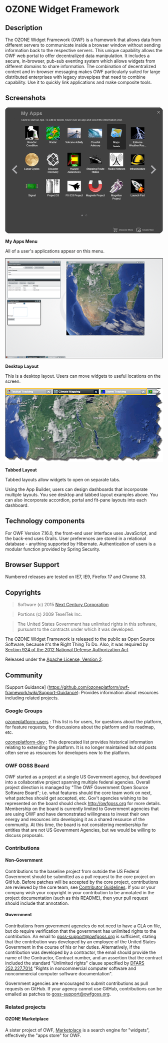 # OZONE Widget Framework 
 
## Description

The OZONE Widget Framework (OWF) is a framework that allows data from different servers to communicate inside a browser window without sending information back to the respective servers. This unique capability allows the OWF web portal to offer decentralized data manipulation. It includes a secure, in-browser, pub-sub eventing system which allows widgets from different domains to share information. The combination of decentralized content and in-browser messaging makes OWF particularly suited for large distributed enterprises with legacy stovepipes that need to combine capability. Use it to quickly link applications and make composite tools.

 
## Screenshots

![My Apps Menu](https://github.com/ozoneplatform/owf-omp-docs/blob/master/Images/MyAppsMenu.png)

**My Apps Menu**

All of a user's applications appear on this menu. 

![Desktop Layout](https://github.com/ozoneplatform/owf-omp-docs/blob/master/Images/DesktopDashboard.png)

**Desktop Layout**

This is a desktop layout. Users can move widgets to useful locations on the screen. 

![Tabbed Layout](https://github.com/ozoneplatform/owf-omp-docs/blob/master/Images/TabbedLayout.png)

**Tabbed Layout**

Tabbed layouts allow widgets to open on separate tabs. 

Using the App Builder, users can design dashboards that incorporate multiple layouts. You see desktop and tabbed layout examples above. You can also incorporate accordion, portal and fit-pane layouts into each dashboard.


## Technology components
For OWF Version 7.16.0, the front-end user interface uses JavaScript, and the back-end uses Grails.  User preferences are stored in a relational database - anything supported by Hibernate.  Authentication of users is a modular function provided by Spring Security.  
 
 
## Browser Support
Numbered releases are tested on IE7, IE9, Firefox 17 and Chrome 33. 
 
## Copyrights
> Software (c) 2015 [Next Century Corporation](http://www.nextcentury.com/ "Next Century")

> Portions (c) 2009 TexelTek Inc.

> The United States Government has unlimited rights in this software, pursuant to the contracts under which it was developed.  
 
The OZONE Widget Framework is released to the public as Open Source Software, because it's the Right Thing To Do. Also, it was required by [Section 924 of the 2012 National Defense Authorization Act](http://www.gpo.gov/fdsys/pkg/PLAW-112publ81/pdf/PLAW-112publ81.pdf "NDAA FY12").

Released under the [Apache License, Version 2](http://www.apache.org/licenses/LICENSE-2.0.html "Apache License v2").
 
## Community

[Support Guidance] (https://github.com/ozoneplatform/owf-framework/wiki/Support-Guidance): Provides information about resources including related projects.

### Google Groups

[ozoneplatform-users](https://groups.google.com/forum/?fromgroups#!forum/ozoneplatform-users) : This list is for users, for questions about the platform, for feature requests, for discussions about the platform and its roadmap, etc.

[ozoneplatform-dev](https://groups.google.com/forum/?fromgroups#!forum/ozoneplatform-dev) : This deprecated list provides historical information relating to extending the platform. It is no longer maintained but old posts often serve as resources for developers new to the platform. 


### OWF GOSS Board
OWF started as a project at a single US Government agency, but developed into a collaborative project spanning multiple federal agencies.  Overall project direction is managed by "The OWF Government Open Source Software Board"; i.e. what features should the core team work on next, what patches should get accepted, etc.  Gov't agencies wishing to be represented on the board should check http://owfgoss.org for more details.  Membership on the board is currently limited to Government agencies that are using OWF and have demonstrated willingness to invest their own energy and resources into developing it as a shared resource of the community.  At this time, the board is not considering membership for entities that are not US Government Agencies, but we would be willing to discuss proposals.
 
### Contributions

#### Non-Government
Contributions to the baseline project from outside the US Federal Government should be submitted as a pull request to the core project on GitHub.  Before patches will be accepted by the core project, contributions are reviewed by the core team, see [Contributor Guidelines](https://github.com/ozoneplatform/owf-framework/blob/master/CONTRIBUTING.md).  If you or your company wish your copyright in your contribution to be annotated in the project documentation (such as this README), then your pull request should include that annotation.
 
#### Government
Contributions from government agencies do not need to have a CLA on file, but do require verification that the government has unlimited rights to the contribution.  An email to goss-support@owfgoss.org is sufficient, stating that the contribution was developed by an employee of the United States Government in the course of his or her duties. Alternatively, if the contribution was developed by a contractor, the email should provide the name of the Contractor, Contract number, and an assertion that the contract included the standard "Unlimited rights" clause specified by [DFARS 252.227.7014](http://www.acq.osd.mil/dpap/dars/dfars/html/current/252227.htm#252.227-7014) "Rights in noncommercial computer software and noncommercial computer software documentation".
 
Government agencies are encouraged to submit contributions as pull requests on GitHub.  If your agency cannot use GitHub, contributions can be emailed as patches to goss-support@owfgoss.org.
 
### Related projects

#### OZONE Marketplace
A sister project of OWF, [Marketplace](https://github.com/ozoneplatform/omp-marketplace) is a search engine for "widgets", effectively the "apps store" for OWF.  
 


